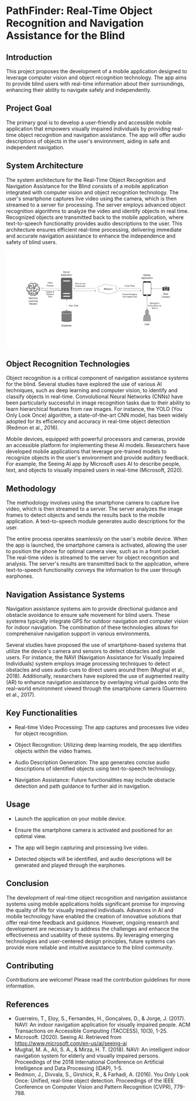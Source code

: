 # PathFinder: Real-Time Object Recognition and Navigation Assistance for the Blind

## Introduction

This project proposes the development of a mobile application designed to leverage computer vision and object recognition technology. The app aims to provide blind users with real-time information about their surroundings, enhancing their ability to navigate safely and independently.

## Project Goal

The primary goal is to develop a user-friendly and accessible mobile application that empowers visually impaired individuals by providing real-time object recognition and navigation assistance. The app will offer audio descriptions of objects in the user's environment, aiding in safe and independent navigation.

## System Architecture
The system architecture for the Real-Time Object Recognition and Navigation Assistance for the Blind consists of a mobile application integrated with computer vision and object recognition technology. The user's smartphone captures live video using the camera, which is then streamed to a server for processing. The server employs advanced object recognition algorithms to analyze the video and identify objects in real time. Recognized objects are transmitted back to the mobile application, where text-to-speech functionality provides audio descriptions to the user. This architecture ensures efficient real-time processing, delivering immediate and accurate navigation assistance to enhance the independence and safety of blind users.

  
![System Architecture](https://github.com/NadeeTharuka/pathfinder/blob/main/Blind%20app.drawio%20Light.png)

## Object Recognition Technologies

Object recognition is a critical component of navigation assistance systems for the blind. Several studies have explored the use of various AI techniques, such as deep learning and computer vision, to identify and classify objects in real-time. Convolutional Neural Networks (CNNs) have been particularly successful in image recognition tasks due to their ability to learn hierarchical features from raw images. For instance, the YOLO (You Only Look Once) algorithm, a state-of-the-art CNN model, has been widely adopted for its efficiency and accuracy in real-time object detection (Redmon et al., 2016).

Mobile devices, equipped with powerful processors and cameras, provide an accessible platform for implementing these AI models. Researchers have developed mobile applications that leverage pre-trained models to recognize objects in the user's environment and provide auditory feedback. For example, the Seeing AI app by Microsoft uses AI to describe people, text, and objects to visually impaired users in real-time (Microsoft, 2020).

## Methodology

The methodology involves using the smartphone camera to capture live video, which is then streamed to a server. The server analyzes the image frames to detect objects and sends the results back to the mobile application. A text-to-speech module generates audio descriptions for the user.

The entire process operates seamlessly on the user's mobile device. When the app is launched, the smartphone camera is activated, allowing the user to position the phone for optimal camera view, such as in a front pocket. The real-time video is streamed to the server for object recognition and analysis. The server's results are transmitted back to the application, where text-to-speech functionality conveys the information to the user through earphones.

## Navigation Assistance Systems

Navigation assistance systems aim to provide directional guidance and obstacle avoidance to ensure safe movement for blind users. These systems typically integrate GPS for outdoor navigation and computer vision for indoor navigation. The combination of these technologies allows for comprehensive navigation support in various environments.

Several studies have proposed the use of smartphone-based systems that utilize the device's camera and sensors to detect obstacles and guide users. For instance, the NAVI (Navigation Assistance for Visually Impaired Individuals) system employs image processing techniques to detect obstacles and uses audio cues to direct users around them (Mughal et al., 2018). Additionally, researchers have explored the use of augmented reality (AR) to enhance navigation assistance by overlaying virtual guides onto the real-world environment viewed through the smartphone camera (Guerreiro et al., 2017).

## Key Functionalities

- Real-time Video Processing: The app captures and processes live video for object recognition.

- Object Recognition: Utilizing deep learning models, the app identifies objects within the video frames.

- Audio Description Generation: The app generates concise audio descriptions of identified objects using text-to-speech technology.

- Navigation Assistance: Future functionalities may include obstacle detection and path guidance to further aid in navigation.


## Usage

- Launch the application on your mobile device.

- Ensure the smartphone camera is activated and positioned for an optimal view.

- The app will begin capturing and processing live video.

- Detected objects will be identified, and audio descriptions will be generated and played through the earphones.

## Conclusion

The development of real-time object recognition and navigation assistance systems using mobile applications holds significant promise for improving the quality of life for visually impaired individuals. Advances in AI and mobile technology have enabled the creation of innovative solutions that offer real-time feedback and guidance. However, ongoing research and development are necessary to address the challenges and enhance the effectiveness and usability of these systems. By leveraging emerging technologies and user-centered design principles, future systems can provide more reliable and intuitive assistance to the blind community.


## Contributing
Contributions are welcome! Please read the contribution guidelines for more information.

## References

- Guerreiro, T., Eloy, S., Fernandes, H., Gonçalves, D., & Jorge, J. (2017). NAVI: An indoor navigation application for visually impaired people. ACM Transactions on Accessible Computing (TACCESS), 10(3), 1-25.
- Microsoft. (2020). Seeing AI. Retrieved from https://www.microsoft.com/en-us/ai/seeing-ai
- Mughal, M. A., Ali, S. A., & Mirza, H. T. (2018). NAVI: An intelligent indoor navigation system for elderly and visually impaired persons. Proceedings of the 2018 International Conference on Artificial Intelligence and Data Processing (IDAP), 1-5.
- Redmon, J., Divvala, S., Girshick, R., & Farhadi, A. (2016). You Only Look Once: Unified, real-time object detection. Proceedings of the IEEE Conference on Computer Vision and Pattern Recognition (CVPR), 779-788.